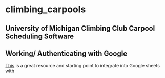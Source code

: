 # climbing_carpools
## University of Michigan Climbing Club Carpool Scheduling Software

## Working/ Authenticating with Google
[This](https://pbpython.com/pandas-google-forms-part1.html) is a great resource and starting point to integrate into Google sheets with

